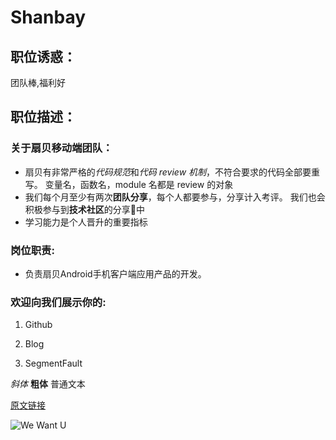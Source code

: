 # Shanbay

## 职位诱惑：
团队棒,福利好

## 职位描述：
### 关于扇贝移动端团队：

- 扇贝有非常严格的*代码规范*和*代码 review 机制*，不符合要求的代码全部要重写。 变量名，函数名，module 名都是 review 的对象
- 我们每个月至少有两次**团队分享**，每个人都要参与，分享计入考评。 我们也会积极参与到**技术社区**的分享中
- 学习能力是个人晋升的重要指标

### 岗位职责:
- 负责扇贝Android手机客户端应用产品的开发。

### 欢迎向我们展示你的:

1. Github

2. Blog

3. SegmentFault

*斜体*
**粗体**
普通文本

[原文链接](https://www.lagou.com/jobs/3744733.html)

![We Want U](https://static.baydn.com/media/media_store/image/f1672263006c6e28bb9dee7652fa4cf6.jpg)